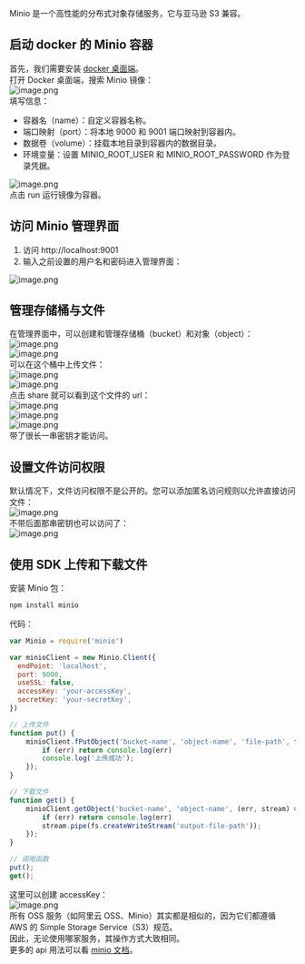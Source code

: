 Minio 是一个高性能的分布式对象存储服务，它与亚马逊 S3 兼容。
## 启动 docker 的 Minio 容器
首先，我们需要安装 [docker 桌面端](https://link.juejin.cn/?target=https%3A%2F%2Fwww.docker.com%2F)。<br />打开 Docker 桌面端，搜索 Minio 镜像：<br />![image.png](https://cdn.nlark.com/yuque/0/2024/png/21596389/1713192488784-c918354d-099c-4d9c-8c90-ec596b2ae830.png#averageHue=%23131c23&clientId=u2b38e497-d546-4&from=paste&height=431&id=u39b8e8c8&originHeight=862&originWidth=1564&originalType=binary&ratio=2&rotation=0&showTitle=false&size=102597&status=done&style=none&taskId=u65030c3a-ff4c-476e-bb9f-d1c61f91bcb&title=&width=782)<br />填写信息：

- 容器名（name）：自定义容器名称。
- 端口映射（port）：将本地 9000 和 9001 端口映射到容器内。
- 数据卷（volume）：挂载本地目录到容器内的数据目录。
- 环境变量：设置 MINIO_ROOT_USER 和 MINIO_ROOT_PASSWORD 作为登录凭据。

![image.png](https://cdn.nlark.com/yuque/0/2024/png/21596389/1713192524934-579b5417-e9c0-4044-8c1d-1ebf18bfa5f1.png#averageHue=%231f2932&clientId=u2b38e497-d546-4&from=paste&height=552&id=u58bf087f&originHeight=1104&originWidth=816&originalType=binary&ratio=2&rotation=0&showTitle=false&size=241283&status=done&style=none&taskId=ud3dff659-048e-4b59-9fc2-8cf0fd67f1d&title=&width=408)<br />点击 run 运行镜像为容器。

## 访问 Minio 管理界面

1. 访问 http://localhost:9001
2. 输入之前设置的用户名和密码进入管理界面：

![image.png](https://cdn.nlark.com/yuque/0/2024/png/21596389/1713090130646-7a846581-78e1-487d-af2c-185a16cd2558.png#averageHue=%2384adc0&clientId=u6e7f45de-e8c9-4&from=paste&height=501&id=uf351449b&originHeight=1002&originWidth=2540&originalType=binary&ratio=2&rotation=0&showTitle=false&size=914542&status=done&style=none&taskId=u27c7b60c-cb95-4e2f-874e-896ef64934b&title=&width=1270)


## 管理存储桶与文件
在管理界面中，可以创建和管理存储桶（bucket）和对象（object）：<br />![image.png](https://cdn.nlark.com/yuque/0/2024/png/21596389/1713090941649-502f9eb9-02e0-4ee9-9795-7b320494eb55.png#averageHue=%2321211f&clientId=u4bdda695-d369-4&from=paste&height=379&id=u03e6f87d&originHeight=1184&originWidth=2516&originalType=binary&ratio=2&rotation=0&showTitle=false&size=151763&status=done&style=none&taskId=u8c31b07d-600b-4c33-b3a9-494f73440f9&title=&width=806)<br />![image.png](https://cdn.nlark.com/yuque/0/2024/png/21596389/1713090992005-7da10385-94d7-42f3-9996-930b5533357e.png#averageHue=%2320201d&clientId=u4bdda695-d369-4&from=paste&height=361&id=u159348c2&originHeight=722&originWidth=1202&originalType=binary&ratio=2&rotation=0&showTitle=false&size=54637&status=done&style=none&taskId=udb3aef6f-ebaa-41f5-9162-1176427bfbb&title=&width=601)<br />可以在这个桶中上传文件：<br />![image.png](https://cdn.nlark.com/yuque/0/2024/png/21596389/1713091080809-8d05dfa7-3485-4e68-9bad-45fd4329ea15.png#averageHue=%23242320&clientId=u4bdda695-d369-4&from=paste&height=201&id=u5a128ddd&originHeight=402&originWidth=1952&originalType=binary&ratio=2&rotation=0&showTitle=false&size=56145&status=done&style=none&taskId=u909d1042-c4b0-4446-8998-5d02985e7c7&title=&width=976)<br />![image.png](https://cdn.nlark.com/yuque/0/2024/png/21596389/1713091466271-c8d7af3e-435b-404d-80ea-4d6e068165ce.png#averageHue=%23292825&clientId=u4bdda695-d369-4&from=paste&height=398&id=u914dda5e&originHeight=796&originWidth=1956&originalType=binary&ratio=2&rotation=0&showTitle=false&size=91421&status=done&style=none&taskId=u193476b5-067e-48fe-8be9-9aadcda6e55&title=&width=978)<br />点击 share 就可以看到这个文件的 url：<br />![image.png](https://cdn.nlark.com/yuque/0/2024/png/21596389/1713091165953-7af075aa-8a0a-431c-a0f8-cab93b3a1a79.png#averageHue=%23252421&clientId=u4bdda695-d369-4&from=paste&height=409&id=u558d267e&originHeight=818&originWidth=1928&originalType=binary&ratio=2&rotation=0&showTitle=false&size=128853&status=done&style=none&taskId=u2b765f17-f4a4-423d-bb22-e3586283ae7&title=&width=964)<br />![image.png](https://cdn.nlark.com/yuque/0/2024/png/21596389/1713091495223-153282f2-866c-482f-82ba-884bdf2bd5f4.png#averageHue=%2332302c&clientId=u4bdda695-d369-4&from=paste&height=306&id=u871a0f58&originHeight=612&originWidth=1314&originalType=binary&ratio=2&rotation=0&showTitle=false&size=91527&status=done&style=none&taskId=u2880d1f2-4f64-49a0-a11c-35ed86ee378&title=&width=657)<br />![image.png](https://cdn.nlark.com/yuque/0/2024/png/21596389/1713091626760-29cd1fc4-cd72-45e9-b123-bc87b56a2681.png#averageHue=%23222d24&clientId=u4bdda695-d369-4&from=paste&height=622&id=ue9fedc5a&originHeight=1244&originWidth=2274&originalType=binary&ratio=2&rotation=0&showTitle=false&size=824655&status=done&style=none&taskId=u89da21cc-b606-4374-9b5a-0ac28bd589a&title=&width=1137)<br />带了很长一串密钥才能访问。

## 设置文件访问权限
默认情况下，文件访问权限不是公开的。您可以添加匿名访问规则以允许直接访问文件：<br />![image.png](https://cdn.nlark.com/yuque/0/2024/png/21596389/1713091547608-8c6adbb0-5f16-4f6d-82de-bdfc6c814136.png#averageHue=%231e1d1b&clientId=u4bdda695-d369-4&from=paste&height=427&id=uddadf76d&originHeight=854&originWidth=2410&originalType=binary&ratio=2&rotation=0&showTitle=false&size=143118&status=done&style=none&taskId=uae2eab96-94fb-4f42-a5da-1734e38da49&title=&width=1205)<br />不带后面那串密钥也可以访问了：<br />![image.png](https://cdn.nlark.com/yuque/0/2024/png/21596389/1713091699730-badc0fb3-54c9-4602-843f-b6ae8a2627f2.png#averageHue=%23222d24&clientId=u4bdda695-d369-4&from=paste&height=490&id=u651b871a&originHeight=1260&originWidth=2240&originalType=binary&ratio=2&rotation=0&showTitle=false&size=814551&status=done&style=none&taskId=uf4e0a014-ba34-45de-b57f-512fc50c261&title=&width=871)

## 使用 SDK 上传和下载文件
安装 Minio 包：
```bash
npm install minio
```
代码：
```javascript
var Minio = require('minio')

var minioClient = new Minio.Client({
  endPoint: 'localhost',
  port: 9000,
  useSSL: false,
  accessKey: 'your-accessKey',
  secretKey: 'your-secretKey',
})

// 上传文件
function put() {
    minioClient.fPutObject('bucket-name', 'object-name', 'file-path', function (err, etag) {
        if (err) return console.log(err)
        console.log('上传成功');
    });
}

// 下载文件
function get() {
    minioClient.getObject('bucket-name', 'object-name', (err, stream) => {
        if (err) return console.log(err)
        stream.pipe(fs.createWriteStream('output-file-path'));
    });
}

// 调用函数
put();
get();
```
这里可以创建 accessKey：<br />![image.png](https://cdn.nlark.com/yuque/0/2024/png/21596389/1713091898067-6f21715a-3828-457b-9d68-d05b8d174bda.png#averageHue=%23252421&clientId=u4bdda695-d369-4&from=paste&height=278&id=u3f91d1dd&originHeight=556&originWidth=2458&originalType=binary&ratio=2&rotation=0&showTitle=false&size=91642&status=done&style=none&taskId=u7916db79-acd9-4b55-a3ae-7ada619c679&title=&width=1229)<br />所有 OSS 服务（如阿里云 OSS、Minio）其实都是相似的，因为它们都遵循 AWS 的 Simple Storage Service（S3）规范。<br />因此，无论使用哪家服务，其操作方式大致相同。<br />更多的 api 用法可以看 [minio 文档](https://link.juejin.cn/?target=https%3A%2F%2Fmin.io%2Fdocs%2Fminio%2Flinux%2Fdevelopers%2Fjavascript%2Fminio-javascript.html)。
